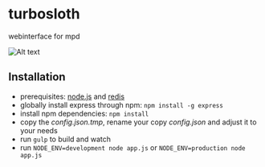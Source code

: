 # turbosloth
webinterface for mpd


![Alt text](https://lh3.googleusercontent.com/N2hO0lfkqpd6zx7t8J2ntFNtJHy0iqQBU-MXA8GWpzJAWyI4hhPdezIFRppBbxUjgUL6WzutwlQ6tTE=w1293-h561 "Screenshot")


Installation
-----------------
* prerequisites: [node.js](http://nodejs.org/) and [redis](http://redis.io/)
* globally install express through npm: `npm install -g express`
* install npm dependencies: `npm install`
* copy the *config.json.tmp*, rename your copy *config.json* and adjust it to your needs
* run `gulp` to build and watch
* run `NODE_ENV=development node app.js` or `NODE_ENV=production node app.js`



